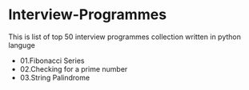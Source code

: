# Interview-Programmes
This is list of top 50 interview programmes collection written in python languge
* 01.Fibonacci Series
* 02.Checking for a prime number
* 03.String Palindrome
